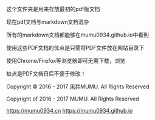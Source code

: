 这个文件夹是用来存放最初的pdf版文档

现在pdf文档与markdown文档混杂

所有的markdown文档都能够在mumu0934.github.io中看到

使用这些PDF文档的优点是只需将PDF文件放在网站目录下    
 
使用Chrome/Firefox等浏览器即可无需下载，浏览
 
 缺点是PDF文档日后不便于修改！
 
 Copyright © 2016 - 2017 凩茻MUMU. All Rights Reserved    

Copyright of 2016 - 2017 MUMU. All Rights Reserved    
 
https://mumu0934.cn   https://mumu0934.github.io
